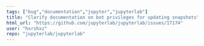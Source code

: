 ```yaml
---
tags: ["bug","documentation","jupyter","jupyterlab"]
title: "Clarify documentation on bot privileges for updating snapshots"
html_url: "https://github.com/jupyterlab/jupyterlab/issues/17174"
user: "hxrshxz"
repo: "jupyterlab/jupyterlab"
---
```


